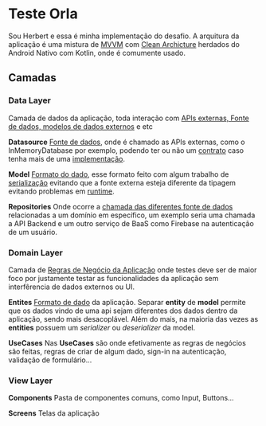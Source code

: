 # Teste Orla
Sou Herbert e essa é minha implementação do desafio. A arquitura da aplicação é uma mistura de <u>MVVM</u> com <u>Clean Archicture</u> herdados do Android Nativo com Kotlin, onde é comumente usado.

## Camadas

### Data Layer
Camada de dados da aplicação, toda interação com <u>APIs externas, Fonte de dados,
modelos de dados externos</u> e etc

**Datasource**
<u>Fonte de dados</u>, onde é chamado as APIs externas, como o InMemoryDatabase por exemplo, podendo ter ou não um <u>contrato</u> caso tenha mais de uma <u>implementação</u>.

**Model**
<u>Formato do dado</u>, esse formato feito com algum trabalho de <u>serialização</u> evitando que a fonte externa esteja diferente da tipagem evitando problemas em <u>runtime</u>.

**Repositories**
Onde ocorre a <u>chamada das diferentes fonte de dados</u> relacionadas a um domínio em específico, um exemplo seria uma chamada a API Backend e um outro serviço de BaaS como Firebase na autenticação de um usuário.

### Domain Layer
Camada de <u>Regras de Negócio da Aplicação</u> onde testes deve ser de maior foco por justamente testar as funcionalidades da aplicação sem interfêrencia de dados externos ou UI.

**Entites**
<u>Formato de dado</u> da aplicação. Separar **entity** de **model** permite que os dados vindo de uma api sejam diferentes dos dados dentro da aplicação, sendo mais desacoplável.
Além do mais, na maioria das vezes as **entities** possuem um *serializer* ou *deserializer* da model.

**UseCases**
Nas **UseCases** são onde efetivamente as regras de negócios são feitas, regras de criar de algum dado, sign-in na autenticação, validação de formulário...

### View Layer

**Components** Pasta de componentes comuns, como Input, Buttons...

**Screens** Telas da aplicação
